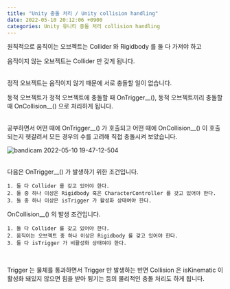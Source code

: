 ```yaml
---
title: "Unity 충돌 처리 / Unity collision handling"
date: 2022-05-10 20:12:06 +0900
categories: Unity 유니티 충돌 처리 collision handling
---
```

원칙적으로 움직이는 오브젝트는 Collider 와 Rigidbody 를 둘 다 가져야 하고

움직이지 않는 오브젝트는 Collider 만 갖게 됩니다.
<br><br>

정적 오브젝트는 움직이지 않기 때문에 서로 충돌할 일이 없습니다.

동적 오브젝트가 정적 오브젝트에 충돌할 때 OnTrigger__(), 동적 오브젝트끼리 충돌할 때 OnCollision__() 으로 처리하게 됩니다.
<br><br>

공부하면서 어떤 때에 OnTrigger__() 가 호출되고 어떤 때에 OnCollision__() 이 호출되는지 헷갈려서 모든 경우의 수를 고려해 직접 충돌시켜 보았습니다.

![bandicam 2022-05-10 19-47-12-504](https://user-images.githubusercontent.com/79886133/167611899-a16da938-4199-4b6b-bacc-6f2f456edeb4.png)
<br><br>

다음은 OnTrigger__() 가 발생하기 위한 조건입니다.
```
1. 둘 다 Collider 를 갖고 있어야 한다.
2. 둘 중 하나 이상은 Rigidbody 혹은 CharacterController 를 갖고 있어야 한다.
3. 둘 중 하나 이상은 isTrigger 가 활성화 상태여야 한다.
```

OnCollision__() 의 발생 조건입니다.
```
1. 둘 다 Collider 를 갖고 있어야 한다.
2. 움직이는 오브젝트 중 하나 이상은 Rigidbody 를 갖고 있어야 한다.
3. 둘 다 isTrigger 가 비활성화 상태여야 한다.
```
<br>

Trigger 는 물체를 통과하면서 Trigger 만 발생하는 반면 Collision 은 isKinematic 이 활성화 돼있지 않으면 힘을 받아 튕기는 등의 물리적인 충돌 처리도 하게 됩니다. 
